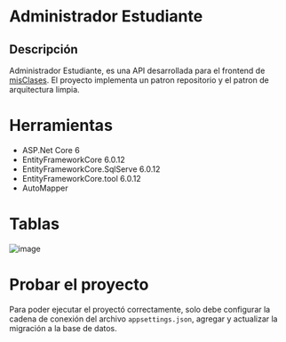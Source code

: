 # Administrador Estudiante

## Descripción
Administrador Estudiante, es una API desarrollada para el frontend de [misClases](https://github.com/JuniorSamuel/misClases). El proyecto implementa un patron repositorio y el patron de arquitectura limpia.

# Herramientas
- ASP.Net Core 6
- EntityFrameworkCore 6.0.12
- EntityFrameworkCore.SqlServe 6.0.12
- EntityFrameworkCore.tool 6.0.12
- AutoMapper

# Tablas 

![image](https://user-images.githubusercontent.com/77866123/211662280-e6683cd3-1fbc-43cd-9248-2b6f522d352d.png)


# Probar el proyecto
Para poder ejecutar el proyectó correctamente, solo debe configurar la cadena de conexión del archivo `appsettings.json`, agregar y actualizar la migración a la base de datos.
